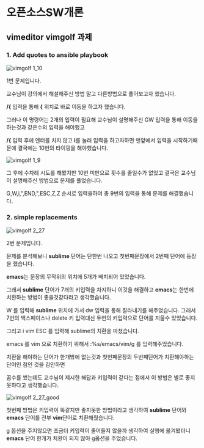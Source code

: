 # 오픈소스SW개론
## vimeditor vimgolf 과제



### 1. Add quotes to ansible playbook

![vimgolf 1_10](https://user-images.githubusercontent.com/71830573/144048836-9ae3cd12-e431-4031-9c8a-9c4bf3e6a8d4.gif)

1번 문제입니다.

교수님이 강의에서 해설해주신 방법 말고 다른방법으로 풀어보고자 했습니다.

**/{** 입력을 통해 **{** 위치로 바로 이동을 하고자 했습니다.

그러나 이 명령어는 2개의 입력이 필요해 교수님이 설명해주신 GW 입력을 통해 이동을 하는것과 같은수의 입력을 해야했고

**/{** 입력 후에 엔터를 치지 않고 **i**를 눌러 입력을 하고자하면 맨앞에서 입력을 시작하기때문에 결국에는 10번의 타이핑을 해야했습니다.

![vimgolf 1_9](https://user-images.githubusercontent.com/71830573/144050386-1ae73011-c85b-4d40-bf3b-6e7139d73f5c.gif)

그 후에 수차례 시도를 해봤지만 10번 미만으로 횟수를 줄일수가 없었고 결국은 교수님이 설명해주신 방법으로 문제를 풀었습니다.

G,W,i,",END,",ESC,Z,Z 순서로 입력을하여 총 9번의 입력을 통해 문제를 해결했습니다.

### 2. simple replacements

![vimgolf 2_27](https://user-images.githubusercontent.com/71830573/144053931-d7b91554-ee68-442b-82d8-58654feac955.gif)

2번 문제입니다.

문제를 분석해보니 **sublime** 단어는 단한번 나오고 첫번째문장에서 2번째 단어에 등장을 했습니다.

**emacs**는 문장의 무작위의 위치에 5개가 배치되어 있었습니다.

그래서 **sublime** 단어가 7개의 키입력을 차지하니 이것을 해결하고 **emacs**는 한번에 치환하는 방법이 좋을것같다라고 생각했습니다.

W 를 입력해 **sublime** 위치에 가서 dw 입력을 통해 잘라내기를 해주었습니다. 그래서 7번의 백스페이스나 delete 키 입력대신 두번의 키입력으로 단어를 지울수 있었습니다.

그리고 i vim ESC 를 입력해 sublime의 치환을 마쳤습니다. 

emacs 를 vim 으로 치환하기 위해서 :%s/emacs/vim/g 를 입력해주었습니다.

치환을 해야하는 단어가 한개밖에 없는것과 첫번째문장의 두번째단어가 치환해야하는 단어인 점인 것을 감안하면

꼼수를 썼는데도 교수님이 제시한 해답과 키입력이 같다는 점에서 이 방법은 별로 좋지 못하다고 생각했습니다.

![vimgolf 2_27_good](https://user-images.githubusercontent.com/71830573/144056605-df6e5973-50aa-425c-85f9-cb2e4fa1c9b5.gif)

첫번째 방법은 키입력이 똑같지만 좋지못한 방법이라고 생각하여 **sublime** 단어와 **emacs** 단어를 전부 **vim**단어로 치환해줬습니다.

g 옵션을 주지않으면 조금더 키입력이 줄어들지 않을까 생각하여 실행에 옮겨봤더니 **emacs** 단어 한개가 치환이 되지 않아 g옵션을 주었습니다.

